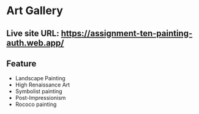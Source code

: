 # Art Gallery

## Live site URL: https://assignment-ten-painting-auth.web.app/

## Feature
* Landscape Painting
* High Renaissance Art
* Symbolist painting
* Post-Impressionism
* Rococo painting
